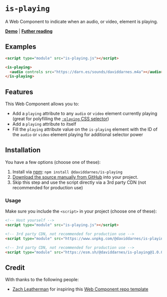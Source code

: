# `is-playing`

A Web Component to indicate when an audio, or video, element is playing.

**[Demo](https://daviddarnes.github.io/is-playing/demo.html)** | **[Futher reading](https://darn.es/is-playing-web-component/)**

## Examples

```html
<script type="module" src="is-playing.js"></script>

<is-playing>
  <audio controls src="https://darn.es/sounds/daviddarnes.m4a"></audio>
</is-playing>
```

## Features

This Web Component allows you to:

- Add a `playing` attribute to any `audio` or `video` element currently playing (great for polyfilling the [`:playing` CSS selector](https://developer.mozilla.org/en-US/docs/Web/CSS/:playing))
- Add a `playing` attribute to itself
- Fill the `playing` attribute value on the `is-playing` element with the ID of the `audio` or `video` element playing for additional selector power

## Installation

You have a few options (choose one of these):

1. Install via [npm](https://www.npmjs.com/package/@daviddarnes/is-playing): `npm install @daviddarnes/is-playing`
1. [Download the source manually from GitHub](https://github.com/daviddarnes/is-playing/releases) into your project.
1. Skip this step and use the script directly via a 3rd party CDN (not recommended for production use)

### Usage

Make sure you include the `<script>` in your project (choose one of these):

```html
<!-- Host yourself -->
<script type="module" src="is-playing.js"></script>
```

```html
<!-- 3rd party CDN, not recommended for production use -->
<script type="module" src="https://www.unpkg.com/@daviddarnes/is-playing@1.0.0/is-playing.js"></script>
```

```html
<!-- 3rd party CDN, not recommended for production use -->
<script type="module" src="https://esm.sh/@daviddarnes/is-playing@1.0.0"></script>
```

## Credit

With thanks to the following people:

- [Zach Leatherman](https://zachleat.com) for inspiring this [Web Component repo template](https://github.com/daviddarnes/component-template)
